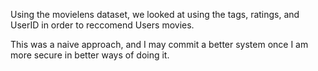 Using the movielens dataset, we looked at using the tags, ratings, and UserID in order to reccomend Users movies.

This was a naive approach, and I may commit a better system once I am more secure in better ways of doing it.
